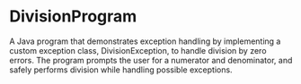 # DivisionProgram
A Java program that demonstrates exception handling by implementing a custom exception class, DivisionException, to handle division by zero errors. The program prompts the user for a numerator and denominator, and safely performs division while handling possible exceptions.
